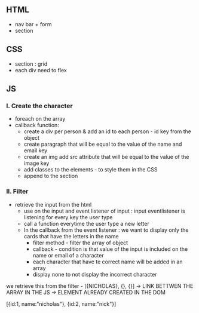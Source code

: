 ## HTML

- nav bar + form
- section

## CSS
- section : grid
- each div need to flex

## JS

<!-- DOM -->
### I. Create the character
- foreach on the array
- callback function:
	* create a div per person & add an id to each person - id key from the object
	* create paragraph that will be equal to the value of the name and email key
	* create an img add src attribute that will be equal to the value of the image key
	* add classes to the elements - to style them in the CSS 
	* append to the section

### II. Filter
- retrieve the input from the html
	* use on the input and event listener of input : input eventlistener is listening for every key the user type
	* call a function everytime the user type a new letter
	* In the callback from the event listener : we want to display only the cards
	that have the letters in the name
		* filter method - filter the array of object
		* callback - condition is that value of the input is included on the name or email of a character
		* each character that have te correct name will be added in an array
		* display none to not display the incorrect character


we retrieve this from the filter - [{NICHOLAS}, {}, {}]
-> LINK BETTWEN THE ARRAY IN THE JS
-> ELEMENT ALREADY CREATED IN THE DOM


<div id=1>
	

</div>

<div id=2>
	

</div>


[{id:1, name:"nicholas"}, {id:2, name:"nick"}]